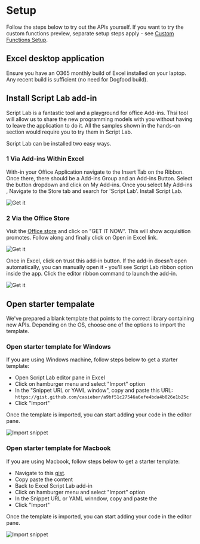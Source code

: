 # Setup

Follow the steps below to try out the APIs yourself. If you want to try the custom functions preview, separate setup steps apply - see [Custom Functions Setup](setup-custom-functions.md).

## Excel desktop application
Ensure you have an O365 monthly build of Excel installed on your laptop. Any recent build is sufficient (no need for Dogfood build).

## Install Script Lab add-in
Script Lab is a fantastic tool and a playground for office Add-ins. Thsi tool will allow us to share the new programming models with you without having to leave the application to do it. All the samples shown in the hands-on section would require you to try them in Script Lab.

Script Lab can be installed two easy ways.
### 1 Via Add-ins Within Excel
With-in your Office Application navigate to the Insert Tab on the Ribbon. Once there, there should be a Add-ins Group and an Add-ins Button. Select the button dropdown and click on My Add-ins. 
Once you select My Add-ins , Navigate to the Store tab and search for 'Script Lab'. Install Script Lab.

![Get it](../media/InstallScriptLab-Excel.gif)

### 2 Via the Office Store
Visit the [Office store](https://appsource.microsoft.com/en-us/product/office/WA104380862?src=office&corrid=a257208a-d3f9-420c-94ec-c8fd2159c70e&omexanonuid=f9380de0-aa58-499b-82d9-a1075967d2dc) and click on "GET IT NOW". This will show acquisition promotes. Follow along and finally click on Open in Excel link.

 ![Get it](../media/ScriptLab-acquire.png)

Once in Excel, click on trust this add-in button. If the add-in doesn't open automatically, you can manually open it - you'll see Script Lab ribbon option inside the app. Click the editor ribbon command to launch the add-in.

![Get it](../media/ScriptLab-consent.png)

## Open starter tempalate

We've prepared a blank template that points to the correct library containing new APIs. Depending on the OS, choose one of the options to import the template. 

### Open starter template for Windows 

 If you are using Windows machine, follow steps below to get a starter template:

- Open Script Lab editor pane in Excel 
- Click on hamburger menu and select "Import" option
- In the "Snippet URL or YAML window", copy and paste this URL: `https://gist.github.com/casieber/a9bf51c27546a6efe4bda4b026e1b25c`
- Click "Import"

Once the template is imported, you can start adding your code in the editor pane. 

![Import snippet](../media/import-da.png)


### Open starter template for Macbook
If you are using Macbook, follow steps below to get a starter template:

- Navigate to this [gist](https://gist.github.com/casieber/a9bf51c27546a6efe4bda4b026e1b25c).
- Copy paste the content
- Back to Excel Script Lab add-in
- Click on hamburger menu and select "Import" option
- In the Snippet URL or YAML winndow, copy and paste the 
- Click "Import"

Once the template is imported, you can start adding your code in the editor pane. 

![Import snippet](../media/import-km.png)
